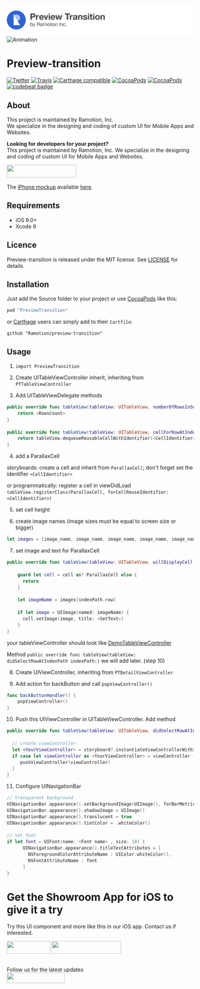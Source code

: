 [![header](./header.png)](https://ramotion.com?utm_source=gthb&utm_medium=special&utm_campaign=preview-transition-logo)
![Animation](./preview.gif)
# Preview-transition
[![Twitter](https://img.shields.io/badge/Twitter-@Ramotion-blue.svg?style=flat)](http://twitter.com/Ramotion)
[![Travis](https://img.shields.io/travis/Ramotion/preview-transition.svg)](https://travis-ci.org/Ramotion/preview-transition.svg?branch=master)
[![Carthage compatible](https://img.shields.io/badge/Carthage-compatible-4BC51D.svg?style=flat)](https://github.com/Ramotion/preview-transition)
[![CocoaPods](https://img.shields.io/cocoapods/p/PreviewTransition.svg)](https://cocoapods.org/pods/PreviewTransition)
[![CocoaPods](https://img.shields.io/cocoapods/v/PreviewTransition.svg)](http://cocoapods.org/pods/PreviewTransition)
[![codebeat badge](https://codebeat.co/badges/b99f71fe-b7e7-4a08-94bd-d98307d176ea)](https://codebeat.co/projects/github-com-ramotion-preview-transition)


## About
This project is maintained by Ramotion, Inc.<br>
We specialize in the designing and coding of custom UI for Mobile Apps and Websites.<br>

**Looking for developers for your project?**<br>
This project is maintained by Ramotion, Inc. We specialize in the designing and coding of custom UI for Mobile Apps and Websites.

<a href="https://dev.ramotion.com/?utm_source=gthb&utm_medium=special&utm_campaign=preview-transition-contact-us">
<img src="https://github.com/ramotion/gliding-collection/raw/master/contact_our_team@2x.png" width="187" height="34"></a> <br>

The [iPhone mockup](https://store.ramotion.com?utm_source=gthb&utm_medium=special&utm_campaign=preview-transition) available [here](https://store.ramotion.com?utm_source=gthb&utm_medium=special&utm_campaign=preview-transition).

## Requirements

- iOS 9.0+
- Xcode 9

## Licence

Preview-transition is released under the MIT license.
See [LICENSE](./LICENSE) for details.

## Installation

Just add the Source folder to your project or use [CocoaPods](https://cocoapods.org) like this:
``` ruby
pod "PreviewTransition"
```

or [Carthage](https://github.com/Carthage/Carthage) users can simply add to their `Cartfile`:
```
github "Ramotion/preview-transition"

```

## Usage

1) ``` import PreviewTransition ```

2) Create UITableViewController inherit, inheriting from ```PTTableViewController```

3) Add UITableViewDelegate methods

```swift
public override func tableView(tableView: UITableView, numberOfRowsInSection section: Int) -> Int {
    return <RowsCount>
}

public override func tableView(tableView: UITableView, cellForRowAtIndexPath indexPath: NSIndexPath) -> UITableViewCell {
    return tableView.dequeueReusableCellWithIdentifier(<CellIdentifier>, forIndexPath: indexPath)
}
```

4) add a ParallaxCell

storyboards:
create a cell and inherit from ```ParallaxCell```; don't forget set the identifier ```<CellIdentifier>```

or programmatically:
register a cell in viewDidLoad ```tableView.registerClass(ParallaxCell, forCellReuseIdentifier:<CellIdentifier>)```

5) set cell height

6) create image names (image sizes must be equal to screen size or bigger)

```swift
let images = [image_name, image_name, image_name, image_name, image_name] // image names
```

7) set image and text for ParallaxCell

```swift
public override func tableView(tableView: UITableView, willDisplayCell cell: UITableViewCell, forRowAtIndexPath indexPath: NSIndexPath) {

    guard let cell = cell as? ParallaxCell else {
      return
    }

    let imageName = images[indexPath.row]

    if let image = UIImage(named: imageName) {
      cell.setImage(image, title: <SetText>)
    }
}
```
your tableViewController should look like [DemoTableViewController](https://github.com/Ramotion/preview-transition/blob/master/PreviewTransitionDemo/PreviewTransitionDemo/ViewController/DemoTableViewController.swift)

Method ```public override func tableView(tableView: didSelectRowAtIndexPath indexPath:)``` we will add later. (step 10)

8) Create UIViewController, inheriting from ```PTDetailViewController```

9) Add action for backButton and call ```popViewController()```

```swift
func backButtonHandler() {
    popViewController()
}
```

10) Push this UIViewController in UITableViewController. Add method

```swift
public override func tableView(tableView: UITableView, didSelectRowAtIndexPath indexPath: NSIndexPath) {

  // create viewController
  let <YourViewController> = storyboard?.instantiateViewControllerWithIdentifier(<identifier>)
  if case let viewController as <YourViewController> = viewController {
     pushViewController(viewController)
  }
}
```

11) Configure UINavigationBar

```swift
// transparent background
UINavigationBar.appearance().setBackgroundImage(UIImage(), forBarMetrics: .Default)
UINavigationBar.appearance().shadowImage = UIImage()
UINavigationBar.appearance().translucent = true
UINavigationBar.appearance().tintColor = .whiteColor()

// set font
if let font = UIFont(name: <Font name> , size: 18) {
      UINavigationBar.appearance().titleTextAttributes = [
        NSForegroundColorAttributeName : UIColor.whiteColor(),
        NSFontAttributeName : font
      ]
}
```
# Get the Showroom App for iOS to give it a try
Try this UI component and more like this in our iOS app. Contact us if interested.

<a href="https://itunes.apple.com/app/apple-store/id1182360240?pt=550053&ct=preview-transition&mt=8" >
<img src="https://github.com/ramotion/gliding-collection/raw/master/app_store@2x.png" width="117" height="34"></a>
<a href="https://dev.ramotion.com/?utm_source=gthb&utm_medium=special&utm_campaign=preview-transition-contact-us">
<img src="https://github.com/ramotion/gliding-collection/raw/master/contact_our_team@2x.png" width="187" height="34"></a>
<br>
<br>

Follow us for the latest updates<br>
<a href="https://goo.gl/rPFpid" >
<img src="https://i.imgur.com/ziSqeSo.png/" width="156" height="28"></a>
